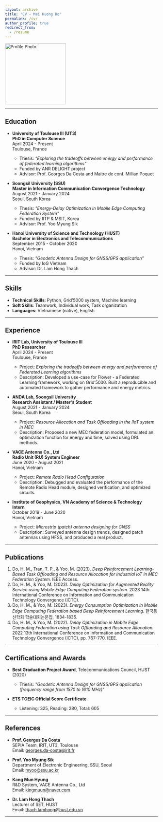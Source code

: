 ```yaml
---
layout: archive
title: "CV - Mai Huong Do"
permalink: /cv/
author_profile: true
redirect_from:
  - /resume
---
```

<img src="http://huongdm1896.github.io/images/profile2.png" alt="Profile Photo" width="200"/>

---

## Education

- **University of Toulouse III (UT3)**  
  **PhD in Computer Science**  
  April 2024 - Present  
  Toulouse, France  
  - Thesis: *"Exploring the tradeoffs between energy and performance of federated learning algorithms"*  
  - Funded by ANR DELIGHT project  
  - Advisor: Prof. Georges Da Costa and Maitre de conf. Millian Poquet  

- **Soongsil University (SSU)**  
  **Master in Information Communication Convergence Technology**  
  August 2021 - January 2024  
  Seoul, South Korea  
  - Thesis: *"Energy-Delay Optimization in Mobile Edge Computing Federation System"*  
  - Funded by IITP & MSIT, Korea  
  - Advisor: Prof. Yoo Myung Sik  

- **Hanoi University of Science and Technology (HUST)**  
  **Bachelor in Electronics and Telecommunications**  
  September 2015 - October 2020  
  Hanoi, Vietnam  
  - Thesis: *"Geodetic Antenna Design for GNSS/GPS application"*  
  - Funded by IoG Vietnam  
  - Advisor: Dr. Lam Hong Thach  

---

## Skills

- **Technical Skills**: Python, Grid’5000 system, Machine learning  
- **Soft Skills**: Teamwork, Individual work, Task organization  
- **Languages**: Vietnamese (native), English  

---

## Experience

- **IRIT Lab, University of Toulouse III**  
  **PhD Researcher**  
  April 2024 - Present  
  Toulouse, France  
  - Project: *Exploring the tradeoffs between energy and performance of Federated Learning algorithms*  
  - Description: Developed a use-case for Flower - a Federated Learning framework, working on Grid’5000. Built a reproducible and automated framework to gather performance and energy metrics.

- **ANDA Lab, Soongsil University**  
  **Research Assistant / Master's Student**  
  August 2021 - January 2024  
  Seoul, South Korea  
  - Project: *Resource Allocation and Task Offloading in the IIoT system in MEC*  
  - Description: Proposed a new MEC federation model, formulated an optimization function for energy and time, solved using DRL methods.

- **VACE Antenna Co., Ltd**  
  **Radio Unit (RU) System Engineer**  
  June 2020 - August 2021  
  Hanoi, Vietnam  
  - Project: *Remote Radio Head Configuration*  
  - Description: Debugged and evaluated the performance of the Remote Radio Head module, designed verification, and optimized circuits.

- **Institute of Geophysics, VN Academy of Science & Technology**  
  **Intern**  
  October 2019 - June 2020  
  Hanoi, Vietnam  
  - Project: *Microstrip (patch) antenna designing for GNSS*  
  - Description: Surveyed antenna design trends, designed patch antennas using HFSS, and produced a real product.

---

## Publications

1. Do, H. M., Tran, T. P., & Yoo, M. (2023). *Deep Reinforcement Learning-Based Task Offloading and Resource Allocation for Industrial IoT in MEC Federation System.* IEEE Access.
2. Do, H. M., & Yoo, M. (2023). *Delay Optimization for Augmented Reality Service using Mobile Edge Computing Federation system.* 2023 14th International Conference on Information and Communication Technology Convergence (ICTC).
3. Do, H. M., & Yoo, M. (2023). *Energy Consumption Optimization in Mobile Edge Computing Federation based Deep Reinforcement Learning.* 한국통신학회 학술대회논문집, 1834-1835.
4. Do, H. M., & Yoo, M. (2022). *Delay Optimization in Mobile Edge Computing Federation using Task Offloading and Resource Allocation.* 2022 13th International Conference on Information and Communication Technology Convergence (ICTC), pp. 767-770. IEEE.

---

## Certifications and Awards

- **Best Graduation Project Award**, Telecommunications Council, HUST (2020)  
  - Thesis: *"Geodetic Antenna Design for GNSS/GPS application (frequency range from 1570 to 1610 MHz)"*

- **ETS TOEIC Official Score Certificate**  
  - Listening: 325, Reading: 280, Total: 605

---

## References

- **Prof. Georges Da Costa**  
  SEPIA Team, IRIT, UT3, Toulouse  
  Email: georges.da-costa@irit.fr  

- **Prof. Yoo Myung Sik**  
  Department of Electronic Engineering, SSU, Seoul  
  Email: myoo@ssu.ac.kr  

- **Kang Mun Hyung**  
  R&D System, VACE Antenna Co., Ltd  
  Email: kingmuun@naver.com  

- **Dr. Lam Hong Thach**  
  Lecturer of SET, HUST  
  Email: thach.lamhong@hust.edu.vn  

---
